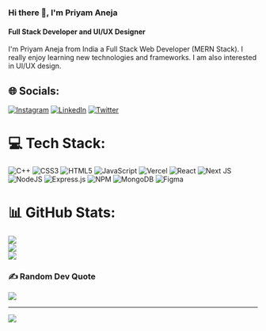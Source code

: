 ### Hi there 👋, I'm Priyam Aneja 
#### Full Stack Developer and UI/UX Designer
I'm Priyam Aneja from India a Full Stack Web Developer (MERN Stack). I really enjoy learning new technologies and frameworks. I am also interested in UI/UX design.

## 🌐 Socials:
[![Instagram](https://img.shields.io/badge/Instagram-%23E4405F.svg?logo=Instagram&logoColor=white)](https://instagram.com/_priyam_aneja_) [![LinkedIn](https://img.shields.io/badge/LinkedIn-%230077B5.svg?logo=linkedin&logoColor=white)](https://linkedin.com/in/priyamaneja) [![Twitter](https://img.shields.io/badge/Twitter-%231DA1F2.svg?logo=Twitter&logoColor=white)](https://twitter.com/PriyamAneja) 

# 💻 Tech Stack:
![C++](https://img.shields.io/badge/c++-%2300599C.svg?style=flat&logo=c%2B%2B&logoColor=white) ![CSS3](https://img.shields.io/badge/css3-%231572B6.svg?style=flat&logo=css3&logoColor=white) ![HTML5](https://img.shields.io/badge/html5-%23E34F26.svg?style=flat&logo=html5&logoColor=white) ![JavaScript](https://img.shields.io/badge/javascript-%23323330.svg?style=flat&logo=javascript&logoColor=%23F7DF1E) ![Vercel](https://img.shields.io/badge/vercel-%23000000.svg?style=flat&logo=vercel&logoColor=white) ![React](https://img.shields.io/badge/react-%2320232a.svg?style=flat&logo=react&logoColor=%2361DAFB) ![Next JS](https://img.shields.io/badge/Next-black?style=flat&logo=next.js&logoColor=white) ![NodeJS](https://img.shields.io/badge/node.js-6DA55F?style=flat&logo=node.js&logoColor=white) ![Express.js](https://img.shields.io/badge/express.js-%23404d59.svg?style=flat&logo=express&logoColor=%2361DAFB) ![NPM](https://img.shields.io/badge/NPM-%23000000.svg?style=flat&logo=npm&logoColor=white) ![MongoDB](https://img.shields.io/badge/MongoDB-%234ea94b.svg?style=flat&logo=mongodb&logoColor=white) 	![Figma](https://img.shields.io/badge/figma-%23F24E1E.svg?style=flat&logo=figma&logoColor=white)

# 📊 GitHub Stats:
![](https://github-readme-stats.vercel.app/api?username=priyamaneja2002&theme=dark&hide_border=false&include_all_commits=false&count_private=false)<br/>
![](https://github-readme-streak-stats.herokuapp.com/?user=priyamaneja2002&theme=dark&hide_border=false)<br/>
![](https://github-readme-stats.vercel.app/api/top-langs/?username=priyamaneja2002&theme=dark&hide_border=false&include_all_commits=false&count_private=false&layout=compact)





### ✍️ Random Dev Quote
![](https://quotes-github-readme.vercel.app/api?type=horizontal&theme=radical)

---
[![](https://visitcount.itsvg.in/api?id=priyamaneja2002&icon=2&color=0)](https://visitcount.itsvg.in)

<!-- Proudly created with GPRM ( https://gprm.itsvg.in ) -->
